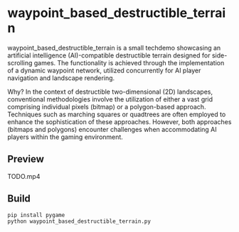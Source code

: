 # waypoint_based_destructible_terrain

waypoint_based_destructible_terrain is a small techdemo showcasing an artificial intelligence (AI)-compatible destructible terrain designed for side-scrolling games. The functionality is achieved through the implementation of a dynamic waypoint network, utilized concurrently for AI player navigation and landscape rendering.

Why? In the context of destructible two-dimensional (2D) landscapes, conventional methodologies involve the utilization of either a vast grid comprising individual pixels (bitmap) or a polygon-based approach. Techniques such as marching squares or quadtrees are often employed to enhance the sophistication of these approaches. However, both approaches (bitmaps and polygons) encounter challenges when accommodating AI players within the gaming environment.

## Preview

TODO.mp4

## Build

```
pip install pygame
python waypoint_based_destructible_terrain.py
```
